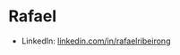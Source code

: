 # Rafael 

- LinkedIn: [linkedin.com/in/rafaelribeirong](https://www.linkedin.com/in/rafaelribeirong)

